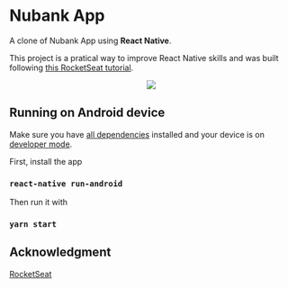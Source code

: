 # Nubank App

A clone of Nubank App using **React Native**.

This project is a pratical way to improve React Native skills and was built following [this RocketSeat tutorial](https://www.youtube.com/watch?v=DDm0M_rZLJo).

<p align="center"><img src="https://user-images.githubusercontent.com/34667046/78080829-75a7d780-7385-11ea-8883-5a18f5f39f17.gif" /></p>

## Running on Android device

Make sure you have [all dependencies](https://docs.rocketseat.dev/ambiente-react-native/introducao) installed and your device is on [developer mode](https://developer.android.com/studio/debug/dev-options).

First, install the app

### `react-native run-android`

Then run it with

### `yarn start`

## Acknowledgment

[RocketSeat](https://rocketseat.com.br/)
